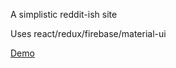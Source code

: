 A simplistic reddit-ish site

Uses react/redux/firebase/material-ui

[Demo](https://mighty-harbor-63654.herokuapp.com/)
